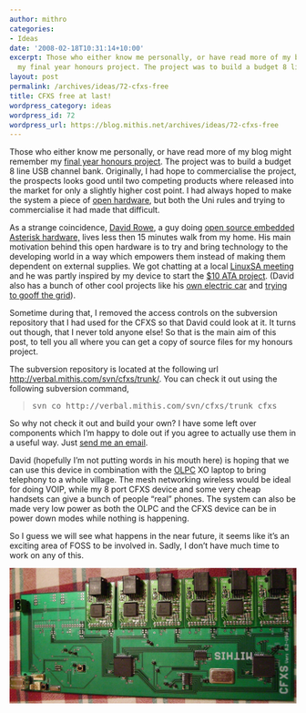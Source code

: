 ```yaml
---
author: mithro
categories:
- Ideas
date: '2008-02-18T10:31:14+10:00'
excerpt: Those who either know me personally, or have read more of my blog might remember
  my final year honours project. The project was to build a budget 8 line USB...
layout: post
permalink: /archives/ideas/72-cfxs-free
title: CFXS free at last!
wordpress_category: ideas
wordpress_id: 72
wordpress_url: https://blog.mithis.net/archives/ideas/72-cfxs-free
---
```


<div ><p>Those who either know me personally, or have read more of my blog might remember my <a href="http://blog.mithis.net/archives/uni/41-cfxs-all-done">final year honours project</a>. The project was to build a budget 8 line USB channel bank. Originally, I had hope to commercialise the project, the prospects looks good until two competing products where released into the market for only a slightly higher cost point. I had always hoped to make the system a piece of <a href="http://en.wikipedia.org/wiki/Open_hardware">open hardware</a>, but both the Uni rules and trying to commercialise it had made that difficult.</p><p>As a strange coincidence,  <a href="http://www.rowetel.com/blog/">David Rowe</a>, a guy doing <a href="http://www.rowetel.com/ucasterisk/">open source embedded Asterisk hardware,</a> lives less then 15 minutes walk from my home. His main motivation behind this open hardware is to try and bring technology to the developing world in a way which empowers them instead of making them dependent on external supplies. We got chatting at a local <a href="http://www.linuxsa.org.au">LinuxSA meeting</a> and he was partly inspired by my device to start the <a href="http://www.rowetel.com/blog/?p=26">$10 ATA project</a>. (David also has a bunch of other cool projects like his <a href="http://www.rowetel.com/blog/?p=39">own electric car</a> and <a href="http://www.rowetel.com/blog/?p=42">trying to go</a><a href="http://www.rowetel.com/blog/?p=41">off the grid</a>).</p><p>Sometime during that, I removed the access controls on the subversion repository that I had used for the CFXS so that David could look at it. It turns out though, that I never told anyone else! So that is the main aim of this post, to tell you all where you can get a copy of source files for my honours project.</p><p>The subversion repository is located at the following url <a href="http://verbal.mithis.com/svn/cfxs/trunk/">http://verbal.mithis.com/svn/cfxs/trunk/</a>. You can check it out using the following subversion command,</p><blockquote><pre>svn co http://verbal.mithis.com/svn/cfxs/trunk cfxs</pre></blockquote><p>So why not check it out and build your own? I have some left over components which I’m happy to dole out if you agree to actually use them in a useful way. Just <a href="mailto:mithro@mithis.com">send me an email</a>.</p><p>David (hopefully I’m not putting words in his mouth here) is hoping that we can use this device in combination with the <a href="http://www.laptop.org/">OLPC</a> XO laptop to bring telephony to a whole village. The mesh networking wireless would be ideal for doing VOIP, while my 8 port CFXS device and some very cheap handsets can give a bunch of people “real” phones. The system can also be made very low power as both the OLPC and the CFXS device can be in power down modes while nothing is happening.</p><p>So I guess we will see what happens in the near future, it seems like it’s an exciting area of FOSS to be involved in. Sadly, I don’t have much time to work on any of this.</p><p><img alt="" src="/assets/images/wp-content/uploads/2007/05/cfxs-try2.jpg" | relative_url }}"/></p></div>